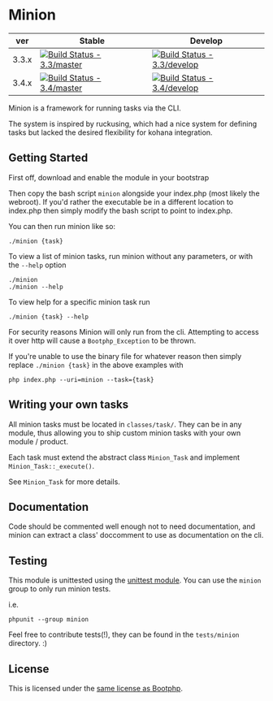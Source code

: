 # Minion

| ver   | Stable                                                                                                                           | Develop                                                                                                                            |
|-------|----------------------------------------------------------------------------------------------------------------------------------|------------------------------------------------------------------------------------------------------------------------------------|
| 3.3.x | [![Build Status - 3.3/master](https://travis-ci.org/kohana/minion.svg?branch=3.3%2Fmaster)](https://travis-ci.org/kohana/minion) | [![Build Status - 3.3/develop](https://travis-ci.org/kohana/minion.svg?branch=3.3%2Fdevelop)](https://travis-ci.org/kohana/minion) |
| 3.4.x | [![Build Status - 3.4/master](https://travis-ci.org/kohana/minion.svg?branch=3.4%2Fmaster)](https://travis-ci.org/kohana/minion) | [![Build Status - 3.4/develop](https://travis-ci.org/kohana/minion.svg?branch=3.4%2Fdevelop)](https://travis-ci.org/kohana/minion) |

Minion is a framework for running tasks via the CLI.

The system is inspired by ruckusing, which had a nice system for defining tasks but lacked the desired flexibility for kohana integration.

## Getting Started

First off, download and enable the module in your bootstrap

Then copy the bash script `minion` alongside your index.php (most likely the webroot).
If you'd rather the executable be in a different location to index.php then simply modify the bash script to point to index.php.

You can then run minion like so:

	./minion {task}

To view a list of minion tasks, run minion without any parameters, or with the `--help` option

	./minion
	./minion --help

To view help for a specific minion task run

	./minion {task} --help

For security reasons Minion will only run from the cli.  Attempting to access it over http will cause
a `Bootphp_Exception` to be thrown.

If you're unable to use the binary file for whatever reason then simply replace `./minion {task}` in the above
examples with

	php index.php --uri=minion --task={task}

## Writing your own tasks

All minion tasks must be located in `classes/task/`.  They can be in any module, thus allowing you to
ship custom minion tasks with your own module / product.

Each task must extend the abstract class `Minion_Task` and implement `Minion_Task::_execute()`.

See `Minion_Task` for more details.

## Documentation

Code should be commented well enough not to need documentation, and minion can extract a class' doccomment to use
as documentation on the cli.

## Testing

This module is unittested using the [unittest module](http://github.com/kohana/unittest).
You can use the `minion` group to only run minion tests.

i.e.

	phpunit --group minion

Feel free to contribute tests(!), they can be found in the `tests/minion` directory. :)

## License

This is licensed under the [same license as Bootphp](http://kohanaframework.org/license).
